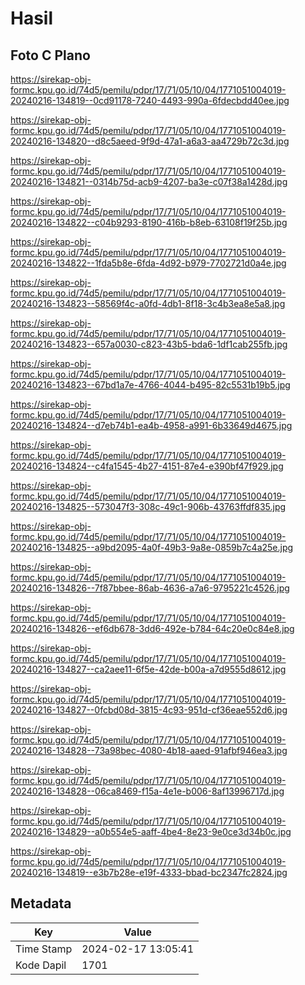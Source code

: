 # Hasil

## Foto C Plano

https://sirekap-obj-formc.kpu.go.id/74d5/pemilu/pdpr/17/71/05/10/04/1771051004019-20240216-134819--0cd91178-7240-4493-990a-6fdecbdd40ee.jpg

https://sirekap-obj-formc.kpu.go.id/74d5/pemilu/pdpr/17/71/05/10/04/1771051004019-20240216-134820--d8c5aeed-9f9d-47a1-a6a3-aa4729b72c3d.jpg

https://sirekap-obj-formc.kpu.go.id/74d5/pemilu/pdpr/17/71/05/10/04/1771051004019-20240216-134821--0314b75d-acb9-4207-ba3e-c07f38a1428d.jpg

https://sirekap-obj-formc.kpu.go.id/74d5/pemilu/pdpr/17/71/05/10/04/1771051004019-20240216-134822--c04b9293-8190-416b-b8eb-63108f19f25b.jpg

https://sirekap-obj-formc.kpu.go.id/74d5/pemilu/pdpr/17/71/05/10/04/1771051004019-20240216-134822--1fda5b8e-6fda-4d92-b979-7702721d0a4e.jpg

https://sirekap-obj-formc.kpu.go.id/74d5/pemilu/pdpr/17/71/05/10/04/1771051004019-20240216-134823--58569f4c-a0fd-4db1-8f18-3c4b3ea8e5a8.jpg

https://sirekap-obj-formc.kpu.go.id/74d5/pemilu/pdpr/17/71/05/10/04/1771051004019-20240216-134823--657a0030-c823-43b5-bda6-1df1cab255fb.jpg

https://sirekap-obj-formc.kpu.go.id/74d5/pemilu/pdpr/17/71/05/10/04/1771051004019-20240216-134823--67bd1a7e-4766-4044-b495-82c5531b19b5.jpg

https://sirekap-obj-formc.kpu.go.id/74d5/pemilu/pdpr/17/71/05/10/04/1771051004019-20240216-134824--d7eb74b1-ea4b-4958-a991-6b33649d4675.jpg

https://sirekap-obj-formc.kpu.go.id/74d5/pemilu/pdpr/17/71/05/10/04/1771051004019-20240216-134824--c4fa1545-4b27-4151-87e4-e390bf47f929.jpg

https://sirekap-obj-formc.kpu.go.id/74d5/pemilu/pdpr/17/71/05/10/04/1771051004019-20240216-134825--573047f3-308c-49c1-906b-43763ffdf835.jpg

https://sirekap-obj-formc.kpu.go.id/74d5/pemilu/pdpr/17/71/05/10/04/1771051004019-20240216-134825--a9bd2095-4a0f-49b3-9a8e-0859b7c4a25e.jpg

https://sirekap-obj-formc.kpu.go.id/74d5/pemilu/pdpr/17/71/05/10/04/1771051004019-20240216-134826--7f87bbee-86ab-4636-a7a6-9795221c4526.jpg

https://sirekap-obj-formc.kpu.go.id/74d5/pemilu/pdpr/17/71/05/10/04/1771051004019-20240216-134826--ef6db678-3dd6-492e-b784-64c20e0c84e8.jpg

https://sirekap-obj-formc.kpu.go.id/74d5/pemilu/pdpr/17/71/05/10/04/1771051004019-20240216-134827--ca2aee11-6f5e-42de-b00a-a7d9555d8612.jpg

https://sirekap-obj-formc.kpu.go.id/74d5/pemilu/pdpr/17/71/05/10/04/1771051004019-20240216-134827--0fcbd08d-3815-4c93-951d-cf36eae552d6.jpg

https://sirekap-obj-formc.kpu.go.id/74d5/pemilu/pdpr/17/71/05/10/04/1771051004019-20240216-134828--73a98bec-4080-4b18-aaed-91afbf946ea3.jpg

https://sirekap-obj-formc.kpu.go.id/74d5/pemilu/pdpr/17/71/05/10/04/1771051004019-20240216-134828--06ca8469-f15a-4e1e-b006-8af13996717d.jpg

https://sirekap-obj-formc.kpu.go.id/74d5/pemilu/pdpr/17/71/05/10/04/1771051004019-20240216-134829--a0b554e5-aaff-4be4-8e23-9e0ce3d34b0c.jpg

https://sirekap-obj-formc.kpu.go.id/74d5/pemilu/pdpr/17/71/05/10/04/1771051004019-20240216-134819--e3b7b28e-e19f-4333-bbad-bc2347fc2824.jpg


## Metadata

| Key        | Value               |
| ---------- | ------------------- |
| Time Stamp | 2024-02-17 13:05:41 |
| Kode Dapil | 1701                |



